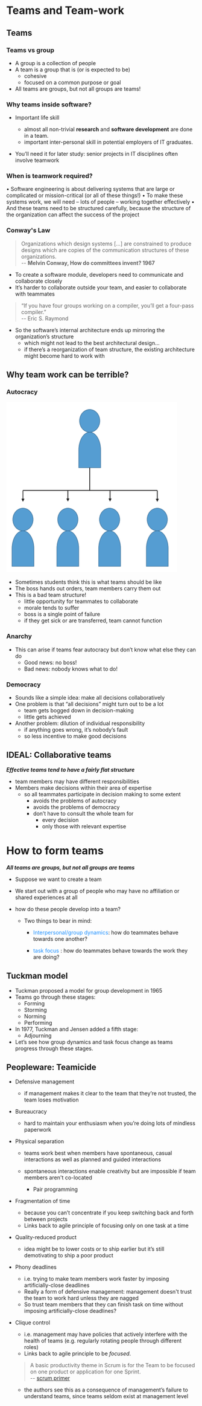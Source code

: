 # Teams and Team-work

## Teams 

### Teams vs group
* A group is a collection of people
* A team is a group that is (or is expected to be)
  * cohesive
  * focused on a common purpose or goal
* All teams are groups, but not all groups are teams!

### Why teams inside software?
* Important life skill
    * almost all non-trivial **research** and **software development** are done in a team.
    * important inter-personal skill in potential employers of IT graduates. 
    
* You’ll need it for later study: senior projects in IT disciplines often
involve teamwork

### When is teamwork required?
• Software engineering is about delivering systems that are large or
complicated or mission-critical (or all of these things!)
• To make these systems work, we will need
– lots of people
– working together effectively
• And these teams need to be structured carefully, because the
structure of the organization can affect the success of the project


### Conway's Law
> Organizations which design systems [...] are constrained to produce designs which are copies of the communication structures of these organizations. <br/>
> -- **Melvin Conway, How do committees invent? 1967**

* To create a software module, developers need to communicate and collaborate
closely
* It’s harder to collaborate outside your team, and easier to collaborate with
teammates

> “If you have four groups working on a compiler, you’ll get a four-pass compiler.” <br/>
> -- Eric S. Raymond

* So the software’s internal architecture ends up mirroring the organization’s
structure
  * which might not lead to the best architectural design…
  * if there’s a reorganization of team structure, the existing architecture might become hard to
  work with

## Why team work can be terrible?

### Autocracy

![autocracy](autocracy.png)

* Sometimes students think this is
what teams should be like
* The boss hands out orders, team
members carry them out
* This is a bad team structure!
  * little opportunity for teammates to collaborate
  * morale tends to suffer
  * boss is a single point of failure 
  * if they get sick or are transferred, team cannot function

### Anarchy
* This can arise if teams fear
autocracy but don’t know what
else they can do
  * Good news: no boss!
  * Bad news: nobody knows what to do!
  
### Democracy
* Sounds like a simple idea: make all decisions collaboratively
* One problem is that “all decisions” might
turn out to be a lot
  * team gets bogged down in decision-making
  * little gets achieved
* Another problem: dilution of individual responsibility
  * if anything goes wrong, it’s nobody’s fault
  * so less incentive to make good decisions
  
## IDEAL: Collaborative teams
***Effective teams tend to have a fairly flat structure***
  * team members may have different responsibilities
* Members make decisions within their area of expertise
  * so all teammates participate in decision making to some extent
    * avoids the problems of autocracy
    * avoids the problems of democracy
    * don’t have to consult the whole team for
      * every decision
      * only those with relevant expertise

# How to form teams
***All teams are groups, but not all groups are teams***
* Suppose we want to create a team

* We start out with a group of people who may have no affiliation or shared
experiences at all

* how do these people develop into a team?

  * Two things to bear in mind:

    * <span style="color: #1e90ff">Interpersonal/group dynamics</span>: how do teammates behave towards one
    another?

    * <span style="color: #1e90ff"> task focus </span>: how do teammates behave towards the work they are doing?

## Tuckman model
* Tuckman proposed a model for group development in 1965
* Teams go through these stages:
  * Forming
  * Storming
  * Norming
  * Performing
* In 1977, Tuckman and Jensen added a fifth stage:
  * Adjourning
* Let’s see how group dynamics and task focus change as teams progress through these stages.

## Peopleware: Teamicide
* Defensive management
    * if management makes it clear to the team that they’re not trusted, the team loses motivation

* Bureaucracy
    * hard to maintain your enthusiasm when you’re doing lots of mindless paperwork

* Physical separation
    * teams work best when members have spontaneous, casual interactions as well as planned and guided interactions

    * spontaneous interactions enable creativity but are impossible if team members aren't co-located
        * Pair programming

* Fragmentation of time
    * because you can’t concentrate if you keep switching back and forth between projects
    * Links back to agile principle of focusing only on one task at a time

* Quality-reduced product
    * idea might be to lower costs or to ship earlier but it’s still demotivating to ship a poor product

* Phony deadlines
  * i.e. trying to make team members work faster by imposing artificially-close deadlines
  * Really a form of defensive management: management doesn't trust the team to work hard unless they are nagged
  * So trust team members that they can finish task on time without imposing artificially-close deadlines?

* Clique control
  * i.e. management may have policies that actively interfere with the health of teams (e.g. regularly rotating people through different roles)
  * Links back to agile principle to be *focused*.
  > A basic productivity theme in Scrum is for the Team to be focused on one product or application for one Sprint. <br />
  > -- [scrum primer][scrumprimer]
  * the authors see this as a consequence of management’s failure to understand teams, since teams seldom exist at management level

[scrumprimer]: https://scrumprimer.org/
